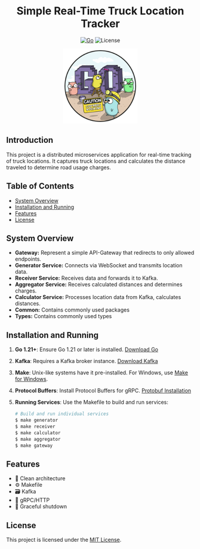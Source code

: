 <div align="center">
 <h1> Simple Real-Time Truck Location Tracker </h1>
</div>

<div align="center">

  [![Go](https://img.shields.io/badge/Go-v1.21-blue.svg)](https://golang.org/)
  ![License](https://img.shields.io/badge/license-MIT-green)
</div>

<div align="center">
  <img src="images/go-logo.png" alt="Project Logo" width="200">
</div>

## Introduction

This project is a distributed microservices application for real-time tracking of truck locations. It captures truck locations and calculates the distance traveled to determine road usage charges.

## Table of Contents

- [System Overview](#system-overview)
- [Installation and Running](#installation-and-running)
- [Features](#features)
- [License](#license)

## System Overview

- **Gateway:** Represent a simple API-Gateway that redirects to only allowed endpoints.
- **Generator Service:** Connects via WebSocket and transmits location data.
- **Receiver Service:** Receives data and forwards it to Kafka.
- **Aggregator Service:** Receives calculated distances and determines charges.
- **Calculator Service:** Processes location data from Kafka, calculates distances.
- **Common:** Contains commonly used packages
- **Types:** Contains commonly used types

## Installation and Running

1. **Go 1.21+**: Ensure Go 1.21 or later is installed. [Download Go](https://golang.org/dl/)

2. **Kafka**: Requires a Kafka broker instance. [Download Kafka](https://kafka.apache.org/downloads)

3. **Make**: Unix-like systems have it pre-installed. For Windows, use [Make for Windows](http://gnuwin32.sourceforge.net/packages/make.htm).

4. **Protocol Buffers**: Install Protocol Buffers for gRPC. [Protobuf Installation](https://grpc.io/docs/protoc-installation/)

5. **Running Services**: Use the Makefile to build and run services:

   ```bash
   # Build and run individual services
   $ make generator
   $ make receiver
   $ make calculator
   $ make aggregator
   $ make gateway
   ```

## Features

- 🔱 Clean architecture
- ⚙️ Makefile 
- 🗃️ Kafka
- 🔄 gRPC/HTTP
- 🚦 Graceful shutdown


## License
This project is licensed under the [MIT License](LICENSE).